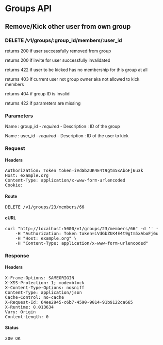 # Groups API

## Remove/Kick other user from own group

### DELETE /v1/groups/:group_id/members/:user_id

returns 200 if user successfully removed from group

returns 200 if invite for user successfully invalidated

returns 422 if user to be kicked has no membership for this group at all

returns 403 if current user not group owner aka not allowed to kick members

returns 404 if group ID is invalid

returns 422 if parameters are missing

### Parameters

Name : group_id *- required -*
Description : ID of the group

Name : user_id *- required -*
Description : ID of the user to kick

### Request

#### Headers

<pre>Authorization: Token token=iVdGbZUK4E4t9gtm5xAboFj6u3k
Host: example.org
Content-Type: application/x-www-form-urlencoded
Cookie: </pre>

#### Route

<pre>DELETE /v1/groups/23/members/66</pre>

#### cURL

<pre class="request">curl &quot;http://localhost:5000/v1/groups/23/members/66&quot; -d &#39;&#39; -X DELETE \
	-H &quot;Authorization: Token token=iVdGbZUK4E4t9gtm5xAboFj6u3k&quot; \
	-H &quot;Host: example.org&quot; \
	-H &quot;Content-Type: application/x-www-form-urlencoded&quot;</pre>

### Response

#### Headers

<pre>X-Frame-Options: SAMEORIGIN
X-XSS-Protection: 1; mode=block
X-Content-Type-Options: nosniff
Content-Type: application/json
Cache-Control: no-cache
X-Request-Id: 64ee2945-c6b7-4590-9014-91b9122ca665
X-Runtime: 0.013634
Vary: Origin
Content-Length: 0</pre>

#### Status

<pre>200 OK</pre>

